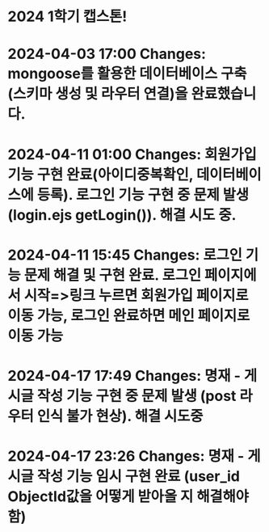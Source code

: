 # 2024 1학기 캡스톤!
#
# 2024-04-03 17:00 Changes: mongoose를 활용한 데이터베이스 구축(스키마 생성 및 라우터 연결)을 완료했습니다.
# 2024-04-11 01:00 Changes: 회원가입 기능 구현 완료(아이디중복확인, 데이터베이스에 등록). 로그인 기능 구현 중 문제 발생(login.ejs getLogin()). 해결 시도 중.
# 2024-04-11 15:45 Changes: 로그인 기능 문제 해결 및 구현 완료. 로그인 페이지에서 시작=>링크 누르면 회원가입 페이지로 이동 가능, 로그인 완료하면 메인 페이지로 이동 가능
# 2024-04-17 17:49 Changes: 명재 - 게시글 작성 기능 구현 중 문제 발생 (post 라우터 인식 불가 현상). 해결 시도중
# 2024-04-17 23:26 Changes: 명재 - 게시글 작성 기능 임시 구현 완료 (user_id ObjectId값을 어떻게 받아올 지 해결해야 함)
